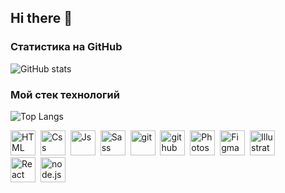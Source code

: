 ## Hi there 👋

<!--
**Shapovalova-aal/Shapovalova-aal** is a ✨ _special_ ✨ repository because its `README.md` (this file) appears on your GitHub profile.

Here are some ideas to get you started:

- 🔭 I’m currently working on ...
- 🌱 I’m currently learning ...
- 👯 I’m looking to collaborate on ...
- 🤔 I’m looking for help with ...
- 💬 Ask me about ...
- 📫 How to reach me: ...
- 😄 Pronouns: ...
- ⚡ Fun fact: ...
-->

### Статистика на GitHub
![GitHub stats](https://github-readme-stats.vercel.app/api?username=Shapovalova-aal&show_icons=true&hide=prs,issues&theme=cobalt&border_radius=4.5)

### Мой стек технологий
![Top Langs](https://github-readme-stats.vercel.app/api/top-langs/?username=Shapovalova-aal&layout=compact&theme=cobalt&border_radius=4.5)  

<img src="https://cdn.jsdelivr.net/gh/devicons/devicon@latest/icons/html5/html5-original.svg" title="HTML" width="40" height="40"/>&nbsp;
<img src="https://cdn.jsdelivr.net/gh/devicons/devicon@latest/icons/css3/css3-original.svg" title="Css" width="40" height="40"/>&nbsp;
<img src="https://cdn.jsdelivr.net/gh/devicons/devicon@latest/icons/javascript/javascript-original.svg" title="Js" width="40" height="40"/>&nbsp;
<img src="https://cdn.jsdelivr.net/gh/devicons/devicon@latest/icons/sass/sass-original.svg" title="Sass" width="40" height="40"/>&nbsp;
<img src="https://cdn.jsdelivr.net/gh/devicons/devicon@latest/icons/git/git-plain-wordmark.svg" title="git" width="40" height="40"/>&nbsp;
<img src="https://cdn.jsdelivr.net/gh/devicons/devicon@latest/icons/github/github-original.svg" title="github" width="40" height="40"/>&nbsp;
<img src="https://cdn.jsdelivr.net/gh/devicons/devicon@latest/icons/photoshop/photoshop-original.svg"  title="Photoshop" width="40" height="40"/>&nbsp;
<img src="https://cdn.jsdelivr.net/gh/devicons/devicon@latest/icons/figma/figma-original.svg"  title="Figma" width="40" height="40"/>&nbsp;
<img src="https://cdn.jsdelivr.net/gh/devicons/devicon@latest/icons/illustrator/illustrator-plain.svg"  title="Illustrator" width="40" height="40"/>&nbsp;    
<img src="https://cdn.jsdelivr.net/gh/devicons/devicon@latest/icons/react/react-original.svg"  title="React" width="40" height="40"/>&nbsp;
<img src="https://cdn.jsdelivr.net/gh/devicons/devicon@latest/icons/nodejs/nodejs-plain-wordmark.svg"  title="node.js" width="40" height="40"/>&nbsp;
<!-- -->   
